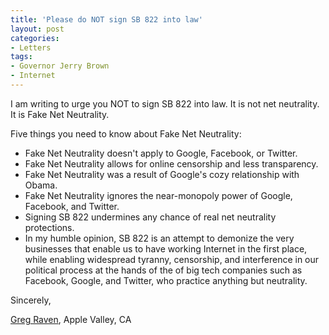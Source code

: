 ```yaml
---
title: 'Please do NOT sign SB 822 into law'
layout: post
categories:
- Letters
tags:
- Governor Jerry Brown
- Internet
---
```


I am writing to urge you NOT to sign SB 822 into law. It is not net neutrality. It is Fake Net Neutrality.

Five things you need to know about Fake Net Neutrality:

- Fake Net Neutrality doesn't apply to Google, Facebook, or Twitter.
- Fake Net Neutrality allows for online censorship and less transparency.
- Fake Net Neutrality was a result of Google's cozy relationship with Obama.
- Fake Net Neutrality ignores the near-monopoly power of Google, Facebook, and Twitter.
- Signing SB 822 undermines any chance of real net neutrality protections.
- In my humble opinion, SB 822 is an attempt to demonize the very businesses that enable us to have working Internet in the first place, while enabling widespread tyranny, censorship, and interference in our political process at the hands of the of big tech companies such as Facebook, Google, and Twitter, who practice anything but neutrality.

Sincerely,

[Greg Raven](https://www.gregraven.org/), Apple Valley, CA